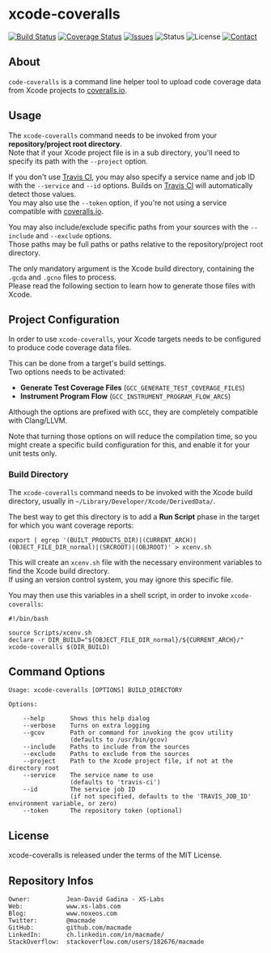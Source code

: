 xcode-coveralls
===============

[![Build Status](https://img.shields.io/travis/macmade/xcode-coveralls.svg?branch=master&style=flat)](https://travis-ci.org/macmade/xcode-coveralls)
[![Coverage Status](https://img.shields.io/coveralls/macmade/xcode-coveralls.svg?branch=master&style=flat)](https://coveralls.io/r/macmade/xcode-coveralls)
[![Issues](http://img.shields.io/github/issues/macmade/xcode-coveralls.svg?style=flat)](https://github.com/macmade/xcode-coveralls/issues)
![Status](https://img.shields.io/badge/status-active-brightgreen.svg?style=flat)
![License](https://img.shields.io/badge/license-mit-brightgreen.svg?style=flat)
[![Contact](https://img.shields.io/badge/contact-@macmade-blue.svg?style=flat)](https://twitter.com/macmade)

About
-----

`code-coveralls` is a command line helper tool to upload code coverage data from Xcode projects to [coveralls.io](https://coveralls.io).

Usage
-----

The `xcode-coveralls` command needs to be invoked from your **repository/project root directory**.  
Note that if your Xcode project file is in a sub directory, you'll need to specify its path with the `--project` option.

If you don't use [Travis CI](http://travis-ci.org), you may also specify a service name and job ID with the `--service` and `--id` options. 
Builds on [Travis CI](http://travis-ci.org) will automatically detect those values.   
You may also use the `--token` option, if you're not using a service compatible with [coveralls.io](https://coveralls.io).

You may also include/exclude specific paths from your sources with the `--include` and `--exclude` options.  
Those paths may be full paths or paths relative to the repository/project root directory.

The only mandatory argument is the Xcode build directory, containing the `.gcda` and `.gcno` files to process.  
Please read the following section to learn how to generate those files with Xcode.

Project Configuration
---------------------

In order to use `xcode-coveralls`, your Xcode targets needs to be configured to produce code coverage data files.

This can be done from a target's build settings.  
Two options needs to be activated:

 - **Generate Test Coverage Files** (`GCC_GENERATE_TEST_COVERAGE_FILES`)
 - **Instrument Program Flow** (`GCC_INSTRUMENT_PROGRAM_FLOW_ARCS`)

Although the options are prefixed with `GCC`, they are completely compatible with Clang/LLVM.

Note that turning those options on will reduce the compilation time, so you might create a specific build configuration for this, and enable it for your unit tests only.

### Build Directory

The `xcode-coveralls` command needs to be invoked with the Xcode build directory, usually in `~/Library/Developer/Xcode/DerivedData/`.

The best way to get this directory is to add a **Run Script** phase in the target for which you want coverage reports:

    export | egrep '(BUILT_PRODUCTS_DIR)|(CURRENT_ARCH)|(OBJECT_FILE_DIR_normal)|(SRCROOT)|(OBJROOT)' > xcenv.sh

This will create an `xcenv.sh` file with the necessary environment variables to find the Xcode build directory.  
If using an version control system, you may ignore this specific file.

You may then use this variables in a shell script, in order to invoke `xcode-coveralls`:

    #!/bin/bash
    
    source Scripts/xcenv.sh
    declare -r DIR_BUILD="${OBJECT_FILE_DIR_normal}/${CURRENT_ARCH}/"
    xcode-coveralls $(DIR_BUILD)

Command Options
---------------

    Usage: xcode-coveralls [OPTIONS] BUILD_DIRECTORY
    
    Options:
        
        --help       Shows this help dialog
        --verbose    Turns on extra logging
        --gcov       Path or command for invoking the gcov utility
                     (defaults to /usr/bin/gcov)
        --include    Paths to include from the sources
        --exclude    Paths to exclude from the sources
        --project    Path to the Xcode project file, if not at the directory root
        --service    The service name to use
                     (defaults to 'travis-ci')
        --id         The service job ID
                     (if not specified, defaults to the 'TRAVIS_JOB_ID' environment variable, or zero)
        --token      The repository token (optional)

License
-------

xcode-coveralls is released under the terms of the MIT License.

Repository Infos
----------------

    Owner:			Jean-David Gadina - XS-Labs
    Web:			www.xs-labs.com
    Blog:			www.noxeos.com
    Twitter:		@macmade
    GitHub:			github.com/macmade
    LinkedIn:		ch.linkedin.com/in/macmade/
    StackOverflow:	stackoverflow.com/users/182676/macmade
